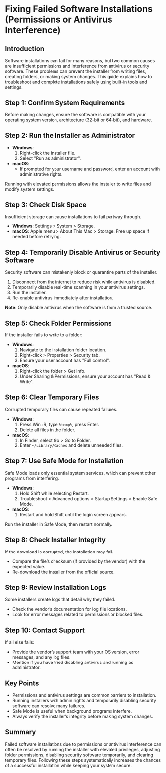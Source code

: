 # Fixing Failed Software Installations (Permissions or Antivirus Interference)

## Introduction
Software installations can fail for many reasons, but two common causes are insufficient permissions and interference from antivirus or security software. These problems can prevent the installer from writing files, creating folders, or making system changes. This guide explains how to troubleshoot and complete installations safely using built-in tools and settings.

## Step 1: Confirm System Requirements
Before making changes, ensure the software is compatible with your operating system version, architecture (32-bit or 64-bit), and hardware.

## Step 2: Run the Installer as Administrator
- **Windows**:
  1. Right-click the installer file.
  2. Select "Run as administrator".
- **macOS**:
  - If prompted for your username and password, enter an account with administrative rights.

Running with elevated permissions allows the installer to write files and modify system settings.

## Step 3: Check Disk Space
Insufficient storage can cause installations to fail partway through.
- **Windows**: Settings > System > Storage.
- **macOS**: Apple menu > About This Mac > Storage.
Free up space if needed before retrying.

## Step 4: Temporarily Disable Antivirus or Security Software
Security software can mistakenly block or quarantine parts of the installer.
1. Disconnect from the internet to reduce risk while antivirus is disabled.
2. Temporarily disable real-time scanning in your antivirus settings.
3. Run the installer.
4. Re-enable antivirus immediately after installation.

**Note**: Only disable antivirus when the software is from a trusted source.

## Step 5: Check Folder Permissions
If the installer fails to write to a folder:
- **Windows**:
  1. Navigate to the installation folder location.
  2. Right-click > Properties > Security tab.
  3. Ensure your user account has "Full control".
- **macOS**:
  1. Right-click the folder > Get Info.
  2. Under Sharing & Permissions, ensure your account has "Read & Write".

## Step 6: Clear Temporary Files
Corrupted temporary files can cause repeated failures.
- **Windows**:
  1. Press Win+R, type `%temp%`, press Enter.
  2. Delete all files in the folder.
- **macOS**:
  1. In Finder, select Go > Go to Folder.
  2. Enter `~/Library/Caches` and delete unneeded files.

## Step 7: Use Safe Mode for Installation
Safe Mode loads only essential system services, which can prevent other programs from interfering.
- **Windows**:
  1. Hold Shift while selecting Restart.
  2. Troubleshoot > Advanced options > Startup Settings > Enable Safe Mode.
- **macOS**:
  1. Restart and hold Shift until the login screen appears.

Run the installer in Safe Mode, then restart normally.

## Step 8: Check Installer Integrity
If the download is corrupted, the installation may fail.
- Compare the file’s checksum (if provided by the vendor) with the expected value.
- Re-download the installer from the official source.

## Step 9: Review Installation Logs
Some installers create logs that detail why they failed.
- Check the vendor’s documentation for log file locations.
- Look for error messages related to permissions or blocked files.

## Step 10: Contact Support
If all else fails:
- Provide the vendor’s support team with your OS version, error messages, and any log files.
- Mention if you have tried disabling antivirus and running as administrator.

## Key Points
- Permissions and antivirus settings are common barriers to installation.
- Running installers with admin rights and temporarily disabling security software can resolve many failures.
- Safe Mode is useful when background programs interfere.
- Always verify the installer’s integrity before making system changes.

## Summary
Failed software installations due to permissions or antivirus interference can often be resolved by running the installer with elevated privileges, adjusting folder permissions, disabling security software temporarily, and clearing temporary files. Following these steps systematically increases the chances of a successful installation while keeping your system secure.


